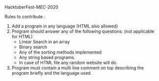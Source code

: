  HacktoberFest-MEC-2020


Rules to contribute : 

1) Add a program in any language (HTML also allowed)
2) Program should answer any of the following questions: (not applicable for HTML)
   - Linear Search in an array 
   - Binary search 
   - Any of the sorting methods implemented 
   - Any string based programs. 
   - In case of HTML file any random website will do. 
3) Program must contain a multi line comment on top describing the program briefly and the language used.
